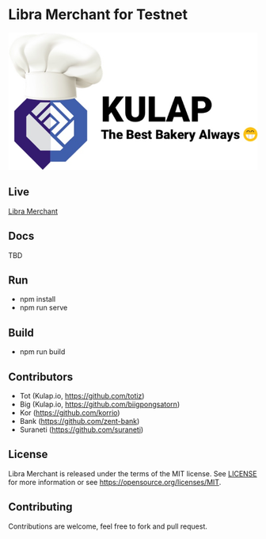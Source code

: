 # Libra Merchant for Testnet

![Libra Merchant](https://raw.githubusercontent.com/kulapio/libra-merchant/master/src/assets/img/logo/kulap-bakery-logo%403x.jpg?token=AADQJCBGQHPJQC233FVBR3C5H2Y3G)


Live
----

[Libra Merchant](https://www.libracoffee.io/)

Docs
----

TBD

Run
---

- npm install
- npm run serve

Build
-----
- npm run build


Contributors
------------

- Tot (Kulap.io, https://github.com/totiz)
- Big (Kulap.io, https://github.com/biigpongsatorn)
- Kor (https://github.com/korrio)
- Bank (https://github.com/zent-bank)
- Suraneti (https://github.com/suraneti)

License
-------

Libra Merchant is released under the terms of the MIT license. See [LICENSE](LICENSE) for more
information or see https://opensource.org/licenses/MIT.

Contributing
------------

Contributions are welcome, feel free to fork and pull request.
